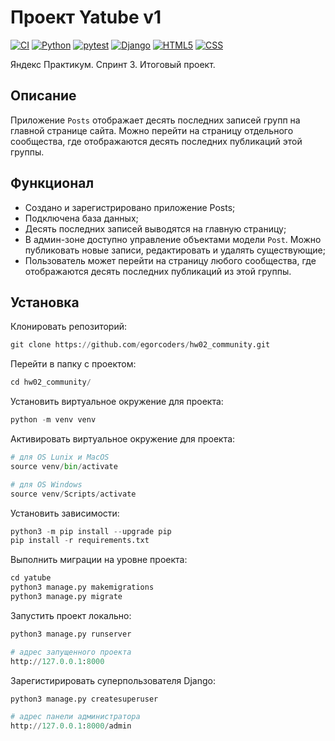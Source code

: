# Проект Yatube v1

[![CI](https://github.com/yandex-praktikum/hw02_community/actions/workflows/python-app.yml/badge.svg?branch=master)](https://github.com/yandex-praktikum/hw02_community/actions/workflows/python-app.yml)
[![Python](https://img.shields.io/badge/-Python-464641?style=flat-square&logo=Python)](https://www.python.org/)
[![pytest](https://img.shields.io/badge/-pytest-464646?style=flat-square&logo=pytest)](https://docs.pytest.org/en/6.2.x/)
[![Django](https://img.shields.io/badge/-Django-464646?style=flat-square&logo=Django)](https://www.djangoproject.com/)
[![HTML5](https://img.shields.io/badge/-HTML5-464646?style=flat-square&logo=html5)](https://en.wikipedia.org/wiki/HTML5)
[![CSS](https://img.shields.io/badge/-CSS-464646?style=flat-square&logo=css3)](https://en.wikipedia.org/wiki/CSS)

Яндекс Практикум. Спринт 3. Итоговый проект.

## Описание

Приложение ```Posts``` отображает десять последних записей групп на главной странице сайта. Можно перейти на страницу отдельного сообщества, где отображаются десять последних публикаций этой группы.

## Функционал

* Создано и зарегистрировано приложение Posts;
* Подключена база данных;
* Десять последних записей выводятся на главную страницу;
* В админ-зоне доступно управление объектами модели ```Post```. Можно публиковать новые записи, редактировать и удалять существующие;
* Пользователь может перейти на страницу любого сообщества, где отображаются десять последних публикаций из этой группы.

## Установка

Клонировать репозиторий:

```python
git clone https://github.com/egorcoders/hw02_community.git
```

Перейти в папку с проектом:

```python
cd hw02_community/
```

Установить виртуальное окружение для проекта:

```python
python -m venv venv
```

Активировать виртуальное окружение для проекта:

```python
# для OS Lunix и MacOS
source venv/bin/activate

# для OS Windows
source venv/Scripts/activate
```

Установить зависимости:

```python
python3 -m pip install --upgrade pip
pip install -r requirements.txt
```

Выполнить миграции на уровне проекта:

```python
cd yatube
python3 manage.py makemigrations
python3 manage.py migrate
```

Запустить проект локально:

```python
python3 manage.py runserver

# адрес запущенного проекта
http://127.0.0.1:8000
```

Зарегистирировать суперпользователя Django:

```python
python3 manage.py createsuperuser

# адрес панели администратора
http://127.0.0.1:8000/admin
```
